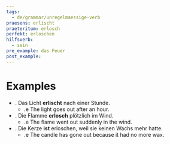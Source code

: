 ```yaml
---
tags:
  - de/grammar/unregelmaessige-verb
praesens: erlischt
praeteritum: erlosch
perfekt: erloschen
hilfsverb:
  - sein
pre_example: das Feuer
post_example: 
---
```


# Examples
- . Das Licht **erlischt** nach einer Stunde.
	- .e The light goes out after an hour.
- . Die Flamme **erlosch** plötzlich im Wind.
	- .e The flame went out suddenly in the wind.
- . Die Kerze **ist** erloschen, weil sie keinen Wachs mehr hatte.
	- .e The candle has gone out because it had no more wax.
